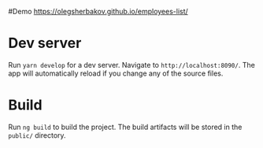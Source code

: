 #Demo
https://olegsherbakov.github.io/employees-list/

# Dev server

Run `yarn develop` for a dev server. Navigate to `http://localhost:8090/`. The app will automatically reload if you change any of the source files.

# Build

Run `ng build` to build the project. The build artifacts will be stored in the `public/` directory.